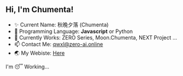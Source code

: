 ## Hi, I'm Chumenta!

- ✨ Current Name: 秋晚夕落 (Chumenta)
- 🤔 Programming Language: **Javascript** or Python
- 🔭 Currently Works: ZERO Series, Moon.Chumenta, NEXT Project ...
- 📫 Contact Me: qwxl@zero-ai.online
- 🌏 My Webiste: [Here](https://qwxl.zero-ai.online)

I'm 😴 Working...

<!--
**QWXL/QWXL** is a ✨ _special_ ✨ repository because its `README.md` (this file) appears on your GitHub profile.

Here are some ideas to get you started:

- 🔭 I’m currently working on ...
- 🌱 I’m currently learning ...
- 👯 I’m looking to collaborate on ...
- 🤔 I’m looking for help with ...
- 💬 Ask me about ...
- 📫 How to reach me: ...
- 😄 Pronouns: ...
- ⚡ Fun fact: ...
-->
